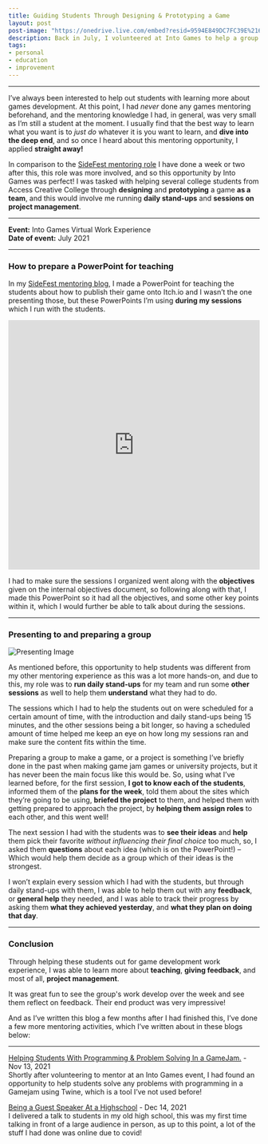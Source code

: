 ```yaml
---
title: Guiding Students Through Designing & Prototyping a Game
layout: post
post-image: "https://onedrive.live.com/embed?resid=9594E849DC7FC39E%2161080&authkey=%21ACwjn5nGL3XciW0&width=1920&height=1634"
description: Back in July, I volunteered at Into Games to help a group of students with project management for designing and prototyping a mining game loop. This was my first ever mentoring experience.
tags:
- personal
- education
- improvement
---
```


---

I’ve always been interested to help out students with learning more about games development.
At this point, I had *never* done any games mentoring beforehand, and the mentoring knowledge I had, in general, was very small as I’m still a student at the moment. I usually find that the best way to learn what you want is to *just do* whatever it is you want to learn, and **dive into the deep end**, and so once I heard about this mentoring opportunity, I applied **straight away!**

In comparison to the [SideFest mentoring role](/blog/helping-students-with-a-gamejam/) I have done a week or two after this, this role was more involved, and so this opportunity by Into Games was perfect! I was tasked with helping several college students from Access Creative College through **designing** and **prototyping** a game **as a team**, and this would involve me running **daily stand-ups** and **sessions on project management**.

---

**Event:** Into Games Virtual Work Experience  
**Date of event:** July 2021

---

### How to prepare a PowerPoint for teaching

In my [SideFest mentoring blog](/blog/helping-students-with-a-gamejam/), I made a PowerPoint for teaching the students about how to publish their game onto Itch.io and I wasn’t the one presenting those, but these PowerPoints I’m using **during my sessions** which I run with the students.
<iframe src="https://onedrive.live.com/embed?cid=9594E849DC7FC39E&amp;resid=9594E849DC7FC39E%2156792&amp;authkey=AFdKFj89onXb39I&amp;em=2&amp;wdAr=1.7777777777777777" width="100%" height="500px" frameborder="0">This is an embedded <a target="_blank" href="https://office.com">Microsoft Office</a> presentation, powered by <a target="_blank" href="https://office.com/webapps">Office</a>.</iframe>

I had to make sure the sessions I organized went along with the **objectives** given on the internal objectives document, so following along with that, I made this PowerPoint so it had all the objectives, and some other key points within it, which I would further be able to talk about during the sessions.

---

### Presenting to and preparing a group

![Presenting Image](https://onedrive.live.com/embed?resid=9594E849DC7FC39E%2161081&authkey=%21APUH9L0mmZX6nF4&width=1600&height=645)

As mentioned before, this opportunity to help students was different from my other mentoring experience as this was a lot more hands-on, and due to this, my role was to **run daily stand-ups** for my team and run some **other sessions** as well to help them **understand** what they had to do.

The sessions which I had to help the students out on were scheduled for a certain amount of time, with the introduction and daily stand-ups being 15 minutes, and the other sessions being a bit longer, so having a scheduled amount of time helped me keep an eye on how long my sessions ran and make sure the content fits within the time.

Preparing a group to make a game, or a project is something I’ve briefly done in the past when making game jam games or university projects, but it has never been the main focus like this would be.
So, using what I’ve learned before, for the first session, **I got to know each of the students**, informed them of the **plans for the week**, told them about the sites which they’re going to be using, **briefed the project** to them, and helped them with getting prepared to approach the project, by **helping them assign roles** to each other, and this went well!

The next session I had with the students was to **see their ideas** and **help** them pick their favorite *without influencing their final choice* too much, so, I asked them **questions** about each idea (which is on the PowerPoint!) – Which would help them decide as a group which of their ideas is the strongest.

I won’t explain every session which I had with the students, but through daily stand-ups with them, I was able to help them out with any **feedback**, or **general help** they needed, and I was able to track their progress by asking them **what they achieved yesterday**, and **what they plan on doing that day**.

---

### Conclusion

Through helping these students out for game development work experience, I was able to learn more about **teaching**, **giving feedback**, and most of all, **project management**.

It was great fun to see the group's work develop over the week and see them reflect on feedback.
Their end product was very impressive!

And as I’ve written this blog a few months after I had finished this, I’ve done a few more mentoring activities, which I’ve written about in these blogs below:

---

[Helping Students With Programming & Problem Solving In a GameJam.](/blog/helping-students-with-a-gamejam/) - Nov 13, 2021  
Shortly after volunteering to mentor at an Into Games event, I had found an opportunity to help students solve any problems with programming in a Gamejam using Twine, which is a tool I’ve not used before!

[Being a Guest Speaker At a Highschool](/blog/i-gave-a-talk-in-person-for-the-first-time) - Dec 14, 2021  
I delivered a talk to students in my old high school, this was my first time talking in front of a large audience in person, as up to this point, a lot of the stuff I had done was online due to covid!